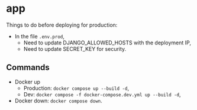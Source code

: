 # app

Things to do before deploying for production:

- In the file `.env.prod`,
    - Need to update DJANGO_ALLOWED_HOSTS with the deployment IP,
    - Need to update SECRET_KEY for security.

## Commands

- Docker up
    - Production: `docker compose up --build -d`,
    - Dev: `docker compose -f docker-compose.dev.yml up --build -d`,
- Docker down: `docker compose down`.
